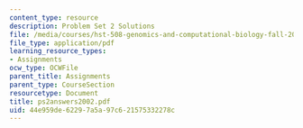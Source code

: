 ```yaml
---
content_type: resource
description: Problem Set 2 Solutions
file: /media/courses/hst-508-genomics-and-computational-biology-fall-2002/44e959de62297a5a97c621575332278c_ps2answers2002.pdf
file_type: application/pdf
learning_resource_types:
- Assignments
ocw_type: OCWFile
parent_title: Assignments
parent_type: CourseSection
resourcetype: Document
title: ps2answers2002.pdf
uid: 44e959de-6229-7a5a-97c6-21575332278c
---
```

